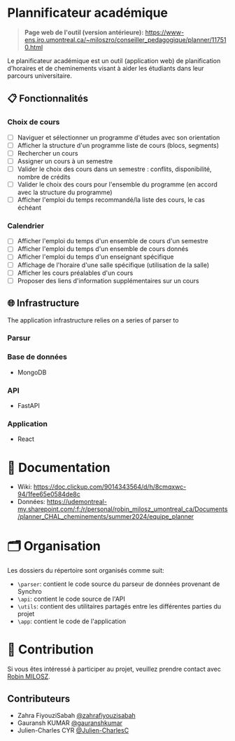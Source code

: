 # Plannificateur académique

> **Page web de l'outil (version antérieure):** https://www-ens.iro.umontreal.ca/~miloszro/conseiller_pedagogique/planner/117510.html

Le planificateur académique est un outil (application web) de planification d’horaires et de cheminements visant à aider les étudiants dans leur parcours universitaire. 

## 📋 Fonctionnalités

### Choix de cours

- [ ] Naviguer et sélectionner un programme d'études avec son orientation
- [ ] Afficher la structure d'un programme liste de cours (blocs, segments) 
- [ ] Rechercher un cours
- [ ] Assigner un cours à un semestre
- [ ] Valider le choix des cours dans un semestre : conflits, disponibilité, nombre de crédits
- [ ] Valider le choix des cours pour l'ensemble du programme (en accord avec la structure du programme)
- [ ] Afficher l'emploi du temps recommandé/la liste des cours, le cas échéant

### Calendrier

- [ ] Afficher l'emploi du temps d'un ensemble de cours d'un semestre
- [ ] Afficher l'emploi du temps d'un ensemble de cours donnés
- [ ] Afficher l'emploi du temps d'un enseignant spécifique
- [ ] Affichage de l'horaire d'une salle spécifique (utilisation de la salle)
- [ ] Afficher les cours préalables d'un cours
- [ ] Proposer des liens d'information supplémentaires sur un cours

## 🌐 Infrastructure

The application infrastructure relies on a series of parser to 

### Parsur

### Base de données

- MongoDB

### API

- FastAPI

### Application

- React

# 📘 Documentation

- Wiki: https://doc.clickup.com/9014343564/d/h/8cmqxwc-94/1fee65e0584de8c
- Données: https://udemontreal-my.sharepoint.com/:f:/r/personal/robin_milosz_umontreal_ca/Documents/planner_CHAL_cheminements/summer2024/equipe_planner

# 🗂️ Organisation

Les dossiers du répertoire sont organisés comme suit:

- `\parser`: contient le code source du parseur de données provenant de Synchro
- `\api`: contient le code source de l'API
- `\utils`: contient des utilitaires partagés entre les différentes parties du projet
- `\app`: contient le code de l'application

# 🌟 Contribution

Si vous êtes intéressé à participer au projet, veuillez prendre contact avec [Robin MILOSZ](mailto:miloszro@iro.umontreal.ca).

## Contributeurs

- Zahra FiyouziSabah [@zahrafiyouzisabah](https://github.com/zahrafiyouzisabah)
- Gauransh KUMAR [@gauranshkumar](https://github.com/gauranshkumar)
- Julien-Charles CYR [@Julien-CharlesC](https://github.com/Julien-CharlesC)

